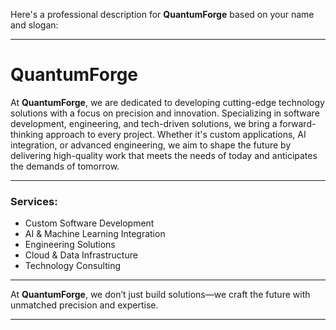 Here's a professional description for **QuantumForge** based on your name and slogan:

---

# **QuantumForge**


At **QuantumForge**, we are dedicated to developing cutting-edge technology solutions with a focus on precision and innovation. Specializing in software development, engineering, and tech-driven solutions, we bring a forward-thinking approach to every project. Whether it's custom applications, AI integration, or advanced engineering, we aim to shape the future by delivering high-quality work that meets the needs of today and anticipates the demands of tomorrow.

---

### **Services:**
- Custom Software Development
- AI & Machine Learning Integration
- Engineering Solutions
- Cloud & Data Infrastructure
- Technology Consulting

---

At **QuantumForge**, we don’t just build solutions—we craft the future with unmatched precision and expertise.

---

